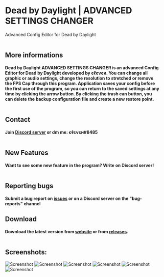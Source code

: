 # Dead by Daylight | ADVANCED SETTINGS CHANGER
Advanced Config Editor for Dead by Daylight
<br /><br />
## More informations
#### Dead by Daylight ADVANCED SETTINGS CHANGER is an advanced Config Editor for Dead by Daylight developed by єℓєνєи. You can change all graphic or audio settings, change the resolution to stretched or remove the FPS Cap through this program. Application saves your config before the first use of the program, so you can return to the saved settings at any time by clicking the arrow button. By clicking the trash can button, you can delete the backup configuration file and create a new restore point.<br /><br />
## Contact 
#### Join [Discord server](https://discord.com/invite/EY9uaqTS7Z) or dm me: єℓєνєи#8485<br /><br />
## New Features
#### Want to see some new feature in the program? Write on Discord server!<br /><br />
## Reporting bugs
#### Submit a bug report on [issues](https://github.com/elefelen/DbD_ADVANCED_SETTINGS_CHANGER/issues) or on a Discord server on the "bug-reports" channel
## Download
#### Download the latest version from [website](http://dbdconfigeditor.epizy.com/) or from [releases](https://github.com/elefelen/dead-by-daylight-advanced-settings-changer/releases).<br /><br />
## Screenshots:<br />
![Screenshot](https://github.com/elefelen/DbD_ADVANCED_SETTINGS_CHANGER/blob/main/image10.PNG)
![Screenshot](https://github.com/elefelen/DbD_ADVANCED_SETTINGS_CHANGER/blob/main/image11.PNG)
![Screenshot](https://github.com/elefelen/DbD_ADVANCED_SETTINGS_CHANGER/blob/main/image12.PNG)
![Screenshot](https://github.com/elefelen/DbD_ADVANCED_SETTINGS_CHANGER/blob/main/image13.PNG)
![Screenshot](https://github.com/elefelen/DbD_ADVANCED_SETTINGS_CHANGER/blob/main/image8.PNG)
![Screenshot](https://github.com/elefelen/DbD_ADVANCED_SETTINGS_CHANGER/blob/main/image9.PNG)
